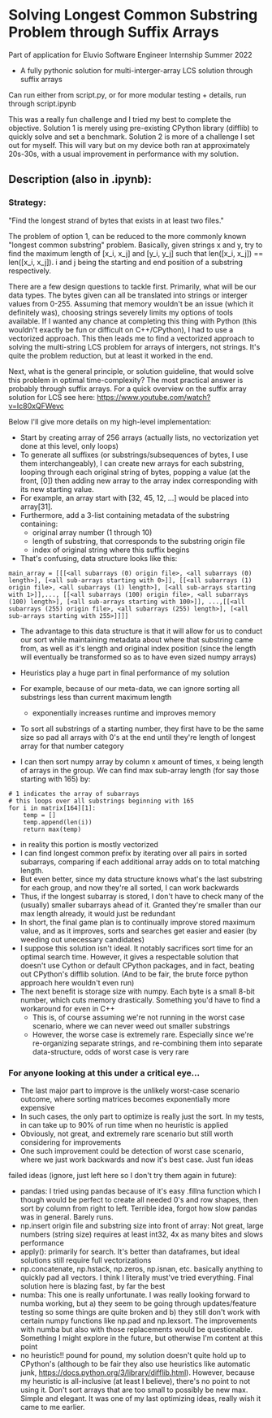 # Solving Longest Common Substring Problem through Suffix Arrays

Part of application for Eluvio Software Engineer Internship Summer 2022

- A fully pythonic solution for multi-interger-array LCS solution through suffix arrays

Can run either from script.py, or for more modular testing + details, run through script.ipynb

This was a really fun challenge and I tried my best to complete the objective. Solution 1 is merely using pre-existing CPython library (difflib) to quickly solve and set a benchmark. Solution 2 is more of a challenge I set out for myself. This will vary but on my device both ran at approximately 20s-30s, with a usual improvement in performance with my solution.

## Description (also in .ipynb): 

### Strategy:

"Find the longest strand of bytes that exists in at least two files."

The problem of option 1, can be reduced to the more commonly known "longest common substring" problem. Basically, given strings x and y, try to find the maximum length of [x_i, x_j] and [y_i, y_j] such that len([x_i, x_j]) == len([x_i, x_j]). i and j being the starting and end position of a substring respectively.

There are a few design questions to tackle first. Primarily, what will be our data types. The bytes given can all be translated into strings or interger values from 0-255. Assuming that memory wouldn't be an issue (which it definitely was), choosing strings severely limits my options of tools available. If I wanted any chance at completing this thing with Python (this wouldn't exactly be fun or difficult on C++/CPython), I had to use a vectorized approach. This then leads me to find a vectorized approach to solving the multi-string LCS problem for arrays of intergers, not strings. It's quite the problem reduction, but at least it worked in the end.

Next, what is the general principle, or solution guideline, that would solve this problem in optimal time-complexity? The most practical answer is probably through suffix arrays. For a quick overview on the suffix array solution for LCS see here: https://www.youtube.com/watch?v=Ic80xQFWevc 

Below I'll give more details on my high-level implementation:

- Start by creating array of 256 arrays (actually lists, no vectorization yet done at this level, only loops)
- To generate all suffixes (or substrings/subsequences of bytes, I use them interchangeably), I can create new arrays for each substring, looping through each original string of bytes, popping a value (at the front, [0]) then adding new array to the array index corresponding with its new starting value. 
- For example, an array start with [32, 45, 12, ...] would be placed into array[31]. 
- Furthermore, add a 3-list containing metadata of the substring containing:
    -   original array number (1 through 10)
    -   length of substring, that corresponds to the substring origin file
    -   index of original string where this suffix begins
- That's confusing, data structure looks like this:

```
main_array = [[[<all subarrays (0) origin file>, <all subarrays (0) length>], [<all sub-arrays starting with 0>]], [[<all subarrays (1) origin file>, <all subarrays (1) length>], [<all sub-arrays starting with 1>]],..., [[<all subarrays (100) origin file>, <all subarrays (100) length>], [<all sub-arrays starting with 100>]], ...,[[<all subarrays (255) origin file>, <all subarrays (255) length>], [<all sub-arrays starting with 255>]]]]
```
- The advantage to this data structure is that it will allow for us to conduct our sort while maintaining metadata about where that substring came from, as well as it's length and original index position (since the length will eventually be transformed so as to have even sized numpy arrays)

- Heuristics play a huge part in final performance of my solution
- For example, because of our meta-data, we can ignore sorting all substrings less than current maximum length
    - exponentially increases runtime and improves memory
- To sort all substrings of a starting number, they first have to be the same size so pad all arrays with 0's at the end until they're length of longest array for that number category 
- I can then sort numpy array by column x amount of times, x being length of arrays in the group. We can find max sub-array length (for say those starting with 165) by:

```pseudocode
# 1 indicates the array of subarrays
# this loops over all substrings beginning with 165
for i in matrix[164][1]:
    temp = []
    temp.append(len(i))
    return max(temp)
 ```  
 - in reality this portion is mostly vectorized  
- I can find longest common prefix by iterating over all pairs in sorted subarrays, comparing if each additional array adds on to total matching length.
- But even better, since my data structure knows what's the last substring for each group, and now they're all sorted, I can work backwards
- Thus, if the longest subarray is stored, I don't have to check many of the (usually) smaller subarrays ahead of it. Granted they're smaller than our max length already, it would just be redundant
- In short, the final game plan is to continually improve stored maximum value, and as it improves, sorts and searches get easier and easier (by weeding out unecessary candidates)
- I suppose this solution isn't ideal. It notably sacrifices sort time for an optimal search time. However, it gives a respectable solution that doesn't use Cython or default CPython packages, and in fact, beating out CPython's difflib solution. (And to be fair, the brute force python approach here wouldn't even run)
- The next benefit is storage size with numpy. Each byte is a small 8-bit number, which cuts memory drastically. Something you'd have to find a workaround for even in C++
    - This is, of course assuming we're not running in the worst case scenario, where we can never weed out smaller substrings
    - However, the worse case is extremely rare. Especially since we're re-organizing separate strings, and re-combining them into separate data-structure, odds of worst case is very rare

### For anyone looking at this under a critical eye...
- The last major part to improve is the unlikely worst-case scenario outcome, where sorting matrices becomes exponentially more expensive
- In such cases, the only part to optimize is really just the sort. In my tests, in can take up to 90% of run time when no heuristic is applied
- Obviously, not great, and extremely rare scenario but still worth considering for improvements
- One such improvement could be detection of worst case scenario, where we just work backwards and now it's best case. Just fun ideas

failed ideas (ignore, just left here so I don't try them again in future):
- pandas: I tried using pandas because of it's easy .fillna function which I though would be perfect to create all needed 0's and row shapes, then sort by column from right 
to left. Terrible idea, forgot how slow pandas was in general. Barely runs.
- np.insert origin file and substring size into front of array: Not great, large numbers (string size) requires at least int32, 4x as many bites and slows performance
- apply(): primarily for search. It's better than dataframes, but ideal solutions still require full vectorizations
- np.concatenate, np.hstack, np.zeros, np.isnan, etc. basically anything to quickly pad all vectors. I think I literally must've tried everything. Final solution here is blazing fast, by far the best
- numba: This one is really unfortunate. I was really looking forward to numba working, but a) they seem to be going through updates/feature testing so some things are quite broken and b) they still don't work with certain numpy functions like np.pad and np.lexsort. The improvements with numba but also with those replacements would be questionable. Something I might explore in the future, but otherwise I'm content at this point
- no heuristic!! pound for pound, my solution doesn't quite hold up to CPython's (although to be fair they also use heuristics like automatic junk, https://docs.python.org/3/library/difflib.html). However, because my heuristic is all-inclusive (at least I believe), there's no point to not using it. Don't sort arrays that are too small to possibly be new max. Simple and elegant. It was one of my last optimizing ideas, really wish it came to me earlier.
